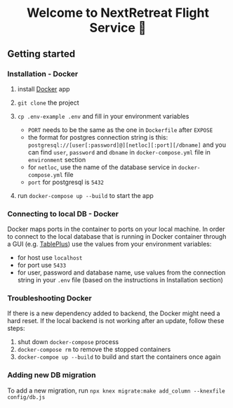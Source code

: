 <h1 align="center">Welcome to NextRetreat Flight Service 👋</h1>
<p></p>

## Getting started

### Installation - Docker

1. install [Docker](https://www.docker.com/products/docker-desktop) app
2. `git clone` the project
3. `cp .env-example .env` and fill in your environment variables

   - `PORT` needs to be the same as the one in `Dockerfile` after `EXPOSE`
   - the format for postgres connection string is this: `postgresql://[user[:password]@][netloc][:port][/dbname]` and you can find `user`, `password` and `dbname` in `docker-compose.yml` file in `environment` section
   - for `netloc`, use the name of the database service in `docker-compose.yml` file
   - `port` for postgresql is `5432`

4. run `docker-compose up --build` to start the app

### Connecting to local DB - Docker

Docker maps ports in the container to ports on your local machine. In order to connect to the local database that is running in Docker container through a GUI (e.g. [TablePlus](https://tableplus.com/)) use the values from your environment variables:

- for host use `localhost`
- for port use `5433`
- for user, password and database name, use values from the connection string in your `.env` file (based on the instructions in Installation section)

### Troubleshooting Docker

If there is a new dependency added to backend, the Docker might need a hard reset.
If the local backend is not working after an update, follow these steps:

1. shut down `docker-compose` process
2. `docker-compose rm` to remove the stopped containers
3. `docker-compoe up --build` to build and start the containers once again

### Adding new DB migration

To add a new migration, run `npx knex migrate:make add_column --knexfile config/db.js`
